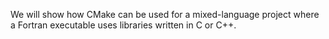 We will show how CMake can be used for a mixed-language project where a Fortran
executable uses libraries written in C or C++.
